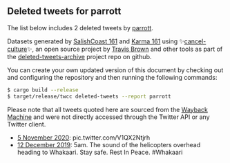 ## Deleted tweets for parrott

The list below includes 2 deleted tweets by
[parrott](https://twitter.com/parrott).


Datasets generated by [SalishCoast 161](https://twitter.com/SalishCoastA) and [Karma 161](https://twitter.com/KarmaOneSixOne)
using ✨[cancel-culture](https://github.com/travisbrown/cancel-culture)✨, an open source project by [Travis Brown](https://twitter.com/travisbrown) 
and other tools as part of the [deleted-tweets-archive](https://github.com/salcoast/deleted-tweets-archive/) project repo on github.


You can create your own updated version of this document by checking out and configuring the
repository and then running the following commands:

```bash
$ cargo build --release
$ target/release/twcc deleted-tweets --report parrott
```

Please note that all tweets quoted here are sourced from the
[Wayback Machine](https://web.archive.org) and were not directly accessed through the Twitter API or
any Twitter client.

* [ 5 November 2020](https://web.archive.org/web/20201105090559/https://twitter.com/parrott/status/1324276706287316992): pic.twitter.com/V1QX2Ntjrh
* [12 December 2019](https://web.archive.org/web/20191212204155/https://twitter.com/parrott/status/1205157534513823744): 5am. The sound of the helicopters overhead heading to Whakaari. Stay safe. Rest In Peace.  #Whakaari
